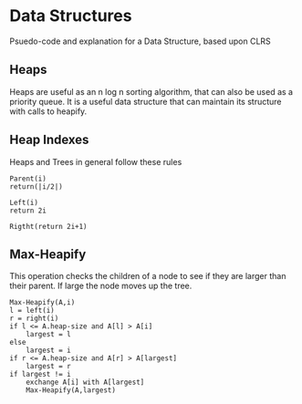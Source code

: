 # Data  Structures 

Psuedo-code and explanation for a Data Structure, based upon CLRS

## Heaps

Heaps are useful as an n log n sorting algorithm, that can also be used as a priority queue. It is a useful data structure that can maintain its structure with calls to heapify.

## Heap Indexes 

Heaps and Trees in general follow these rules

```tpl
Parent(i)
return(|i/2|)

Left(i)
return 2i

Rigtht(return 2i+1)
```

## Max-Heapify

This operation checks the children of a node to see if they are larger than their parent. If large the node moves up the tree.

```tpl
Max-Heapify(A,i)
l = left(i)
r = right(i)
if l <= A.heap-size and A[l] > A[i]
    largest = l
else 
    largest = i
if r <= A.heap-size and A[r] > A[largest]
    largest = r
if largest != i
    exchange A[i] with A[largest]
    Max-Heapify(A,largest)
```


